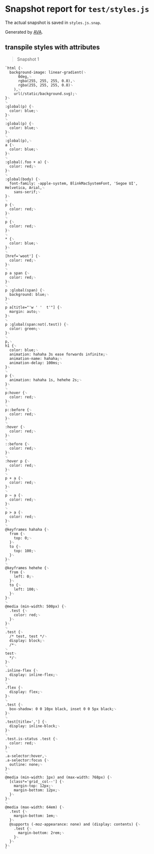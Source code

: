 # Snapshot report for `test/styles.js`

The actual snapshot is saved in `styles.js.snap`.

Generated by [AVA](https://ava.li).

## transpile styles with attributes

> Snapshot 1

    `html {␊
      background-image: linear-gradient(␊
          0deg,␊
          rgba(255, 255, 255, 0.8),␊
          rgba(255, 255, 255, 0.8)␊
        ),␊
        url(/static/background.svg);␊
    }␊
    ␊
    :global(p) {␊
      color: blue;␊
    }␊
    ␊
    :global(p) {␊
      color: blue;␊
    }␊
    ␊
    :global(p),␊
    a {␊
      color: blue;␊
    }␊
    ␊
    :global(.foo + a) {␊
      color: red;␊
    }␊
    ␊
    :global(body) {␊
      font-family: -apple-system, BlinkMacSystemFont, 'Segoe UI', Helvetica, Arial,␊
        sans-serif;␊
    }␊
    ␊
    p {␊
      color: red;␊
    }␊
    ␊
    p {␊
      color: red;␊
    }␊
    ␊
    * {␊
      color: blue;␊
    }␊
    ␊
    [href='woot'] {␊
      color: red;␊
    }␊
    ␊
    p a span {␊
      color: red;␊
    }␊
    ␊
    p :global(span) {␊
      background: blue;␊
    }␊
    ␊
    p a[title="'w ' '  t'"] {␊
      margin: auto;␊
    }␊
    ␊
    p :global(span:not(.test)) {␊
      color: green;␊
    }␊
    ␊
    p,␊
    h1 {␊
      color: blue;␊
      animation: hahaha 3s ease forwards infinite;␊
      animation-name: hahaha;␊
      animation-delay: 100ms;␊
    }␊
    ␊
    p {␊
      animation: hahaha 1s, hehehe 2s;␊
    }␊
    ␊
    p:hover {␊
      color: red;␊
    }␊
    ␊
    p::before {␊
      color: red;␊
    }␊
    ␊
    :hover {␊
      color: red;␊
    }␊
    ␊
    ::before {␊
      color: red;␊
    }␊
    ␊
    :hover p {␊
      color: red;␊
    }␊
    ␊
    p + a {␊
      color: red;␊
    }␊
    ␊
    p ~ a {␊
      color: red;␊
    }␊
    ␊
    p > a {␊
      color: red;␊
    }␊
    ␊
    @keyframes hahaha {␊
      from {␊
        top: 0;␊
      }␊
      to {␊
        top: 100;␊
      }␊
    }␊
    ␊
    @keyframes hehehe {␊
      from {␊
        left: 0;␊
      }␊
      to {␊
        left: 100;␊
      }␊
    }␊
    ␊
    @media (min-width: 500px) {␊
      .test {␊
        color: red;␊
      }␊
    }␊
    ␊
    .test {␊
      /* test, test */␊
      display: block;␊
      /*␊
    ␊
    test␊
      */␊
    }␊
    ␊
    .inline-flex {␊
      display: inline-flex;␊
    }␊
    ␊
    .flex {␊
      display: flex;␊
    }␊
    ␊
    .test {␊
      box-shadow: 0 0 10px black, inset 0 0 5px black;␊
    }␊
    ␊
    .test[title=','] {␊
      display: inline-block;␊
    }␊
    ␊
    .test.is-status .test {␊
      color: red;␊
    }␊
    ␊
    .a-selector:hover,␊
    .a-selector:focus {␊
      outline: none;␊
    }␊
    ␊
    @media (min-width: 1px) and (max-width: 768px) {␊
      [class*='grid__col--'] {␊
        margin-top: 12px;␊
        margin-bottom: 12px;␊
      }␊
    }␊
    ␊
    @media (max-width: 64em) {␊
      .test {␊
        margin-bottom: 1em;␊
      }␊
      @supports (-moz-appearance: none) and (display: contents) {␊
        .test {␊
          margin-bottom: 2rem;␊
        }␊
      }␊
    }␊
    `
